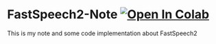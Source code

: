 # FastSpeech2-Note [![Open In Colab](https://colab.research.google.com/assets/colab-badge.svg)](https://colab.research.google.com/github/kikirizki/FastSpeech2-Note/blob/main/FastSpeeh2_Note.ipynb)


This is my note and some code implementation about FastSpeech2

